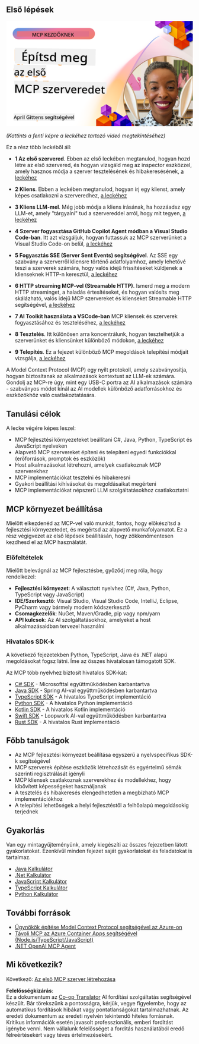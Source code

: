 <!--
CO_OP_TRANSLATOR_METADATA:
{
  "original_hash": "858362ce0118de3fec0f9114bf396101",
  "translation_date": "2025-08-18T14:36:58+00:00",
  "source_file": "03-GettingStarted/README.md",
  "language_code": "hu"
}
-->
## Első lépések  

[![Az első MCP szervered létrehozása](../../../translated_images/04.0ea920069efd979a0b2dad51e72c1df7ead9c57b3305796068a6cee1f0dd6674.hu.png)](https://youtu.be/sNDZO9N4m9Y)

_(Kattints a fenti képre a leckéhez tartozó videó megtekintéséhez)_

Ez a rész több leckéből áll:

- **1 Az első szervered**. Ebben az első leckében megtanulod, hogyan hozd létre az első szervered, és hogyan vizsgáld meg az inspector eszközzel, amely hasznos módja a szerver tesztelésének és hibakeresésének, [a leckéhez](01-first-server/README.md)

- **2 Kliens**. Ebben a leckében megtanulod, hogyan írj egy klienst, amely képes csatlakozni a szerveredhez, [a leckéhez](02-client/README.md)

- **3 Kliens LLM-mel**. Még jobb módja a kliens írásának, ha hozzáadsz egy LLM-et, amely "tárgyalni" tud a szervereddel arról, hogy mit tegyen, [a leckéhez](03-llm-client/README.md)

- **4 Szerver fogyasztása GitHub Copilot Agent módban a Visual Studio Code-ban**. Itt azt vizsgáljuk, hogyan futtassuk az MCP szerverünket a Visual Studio Code-on belül, [a leckéhez](04-vscode/README.md)

- **5 Fogyasztás SSE (Server Sent Events) segítségével**. Az SSE egy szabvány a szerverről kliensre történő adatfolyamhoz, amely lehetővé teszi a szerverek számára, hogy valós idejű frissítéseket küldjenek a klienseknek HTTP-n keresztül, [a leckéhez](05-sse-server/README.md)

- **6 HTTP streaming MCP-vel (Streamable HTTP)**. Ismerd meg a modern HTTP streaminget, a haladás értesítéseket, és hogyan valósíts meg skálázható, valós idejű MCP szervereket és klienseket Streamable HTTP segítségével, [a leckéhez](06-http-streaming/README.md)

- **7 AI Toolkit használata a VSCode-ban** MCP kliensek és szerverek fogyasztásához és teszteléséhez, [a leckéhez](07-aitk/README.md)

- **8 Tesztelés**. Itt különösen arra koncentrálunk, hogyan tesztelhetjük a szerverünket és kliensünket különböző módokon, [a leckéhez](08-testing/README.md)

- **9 Telepítés**. Ez a fejezet különböző MCP megoldások telepítési módjait vizsgálja, [a leckéhez](09-deployment/README.md)


A Model Context Protocol (MCP) egy nyílt protokoll, amely szabványosítja, hogyan biztosítanak az alkalmazások kontextust az LLM-ek számára. Gondolj az MCP-re úgy, mint egy USB-C portra az AI alkalmazások számára - szabványos módot kínál az AI modellek különböző adatforrásokhoz és eszközökhöz való csatlakoztatására.

## Tanulási célok

A lecke végére képes leszel:

- MCP fejlesztési környezeteket beállítani C#, Java, Python, TypeScript és JavaScript nyelveken
- Alapvető MCP szervereket építeni és telepíteni egyedi funkciókkal (erőforrások, promptok és eszközök)
- Host alkalmazásokat létrehozni, amelyek csatlakoznak MCP szerverekhez
- MCP implementációkat tesztelni és hibakeresni
- Gyakori beállítási kihívásokat és megoldásaikat megérteni
- MCP implementációkat népszerű LLM szolgáltatásokhoz csatlakoztatni

## MCP környezet beállítása

Mielőtt elkezdenéd az MCP-vel való munkát, fontos, hogy előkészítsd a fejlesztési környezetedet, és megértsd az alapvető munkafolyamatot. Ez a rész végigvezet az első lépések beállításán, hogy zökkenőmentesen kezdhesd el az MCP használatát.

### Előfeltételek

Mielőtt belevágnál az MCP fejlesztésbe, győződj meg róla, hogy rendelkezel:

- **Fejlesztési környezet**: A választott nyelvhez (C#, Java, Python, TypeScript vagy JavaScript)
- **IDE/Szerkesztő**: Visual Studio, Visual Studio Code, IntelliJ, Eclipse, PyCharm vagy bármely modern kódszerkesztő
- **Csomagkezelők**: NuGet, Maven/Gradle, pip vagy npm/yarn
- **API kulcsok**: Az AI szolgáltatásokhoz, amelyeket a host alkalmazásaidban tervezel használni


### Hivatalos SDK-k

A következő fejezetekben Python, TypeScript, Java és .NET alapú megoldásokat fogsz látni. Íme az összes hivatalosan támogatott SDK.

Az MCP több nyelvhez biztosít hivatalos SDK-kat:
- [C# SDK](https://github.com/modelcontextprotocol/csharp-sdk) - Microsofttal együttműködésben karbantartva
- [Java SDK](https://github.com/modelcontextprotocol/java-sdk) - Spring AI-val együttműködésben karbantartva
- [TypeScript SDK](https://github.com/modelcontextprotocol/typescript-sdk) - A hivatalos TypeScript implementáció
- [Python SDK](https://github.com/modelcontextprotocol/python-sdk) - A hivatalos Python implementáció
- [Kotlin SDK](https://github.com/modelcontextprotocol/kotlin-sdk) - A hivatalos Kotlin implementáció
- [Swift SDK](https://github.com/modelcontextprotocol/swift-sdk) - Loopwork AI-val együttműködésben karbantartva
- [Rust SDK](https://github.com/modelcontextprotocol/rust-sdk) - A hivatalos Rust implementáció

## Főbb tanulságok

- Az MCP fejlesztési környezet beállítása egyszerű a nyelvspecifikus SDK-k segítségével
- MCP szerverek építése eszközök létrehozását és egyértelmű sémák szerinti regisztrálását igényli
- MCP kliensek csatlakoznak szerverekhez és modellekhez, hogy kibővített képességeket használjanak
- A tesztelés és hibakeresés elengedhetetlen a megbízható MCP implementációkhoz
- A telepítési lehetőségek a helyi fejlesztéstől a felhőalapú megoldásokig terjednek

## Gyakorlás

Van egy mintagyűjteményünk, amely kiegészíti az összes fejezetben látott gyakorlatokat. Ezenkívül minden fejezet saját gyakorlatokat és feladatokat is tartalmaz.

- [Java Kalkulátor](./samples/java/calculator/README.md)
- [.Net Kalkulátor](../../../03-GettingStarted/samples/csharp)
- [JavaScript Kalkulátor](./samples/javascript/README.md)
- [TypeScript Kalkulátor](./samples/typescript/README.md)
- [Python Kalkulátor](../../../03-GettingStarted/samples/python)

## További források

- [Ügynökök építése Model Context Protocol segítségével az Azure-on](https://learn.microsoft.com/azure/developer/ai/intro-agents-mcp)
- [Távoli MCP az Azure Container Apps segítségével (Node.js/TypeScript/JavaScript)](https://learn.microsoft.com/samples/azure-samples/mcp-container-ts/mcp-container-ts/)
- [.NET OpenAI MCP Agent](https://learn.microsoft.com/samples/azure-samples/openai-mcp-agent-dotnet/openai-mcp-agent-dotnet/)

## Mi következik?

Következő: [Az első MCP szerver létrehozása](01-first-server/README.md)

**Felelősségkizárás**:  
Ez a dokumentum az [Co-op Translator](https://github.com/Azure/co-op-translator) AI fordítási szolgáltatás segítségével készült. Bár törekszünk a pontosságra, kérjük, vegye figyelembe, hogy az automatikus fordítások hibákat vagy pontatlanságokat tartalmazhatnak. Az eredeti dokumentum az eredeti nyelvén tekintendő hiteles forrásnak. Kritikus információk esetén javasolt professzionális, emberi fordítást igénybe venni. Nem vállalunk felelősséget a fordítás használatából eredő félreértésekért vagy téves értelmezésekért.